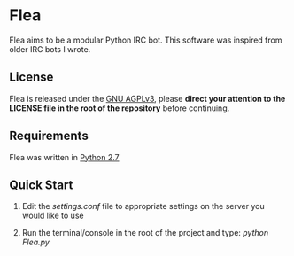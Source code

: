 # Flea
Flea aims to be a modular Python IRC bot. This software was inspired from older
IRC bots I wrote.

## License
Flea is released under the
[GNU AGPLv3](https://www.gnu.org/licenses/why-affero-gpl.html), please **direct
your attention to the LICENSE file in the root of the repository** before
continuing.

## Requirements
Flea was written in [Python 2.7](http://www.python.org/download/releases/2.7/)

## Quick Start
1. Edit the *settings.conf* file to appropriate settings on the server you would
like to use

2. Run the terminal/console in the root of the project and type:
*python Flea.py*

